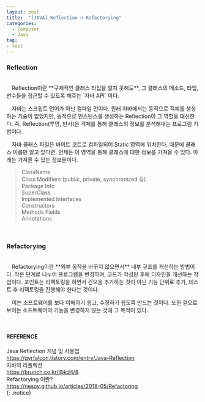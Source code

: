 ```yaml
---
layout: post
title:  "[JAVA] Reflection n Refactorying"
categories:
  - Computer
  - Java
tag:
- test 
---
```


### Reflection
<br>
　Reflection이란 **구체적인 클래스 타입을 알지 못해도**, 그 클래스의 메소드, 타입, 변수들을 접근할 수 있도록 해주는 `자바 API` 이다.  

　자바는 스크립트 언어가 아닌 컴파일 언이다. 원래 자바에서는 동적으로 객체를 생성하는 기술이 없었지만, 동적으로 인스턴스를 생성하는 Reflection이 그 역할을 대신한다. 즉, Reflection(투영, 반사)은 객체를 통해 클래스의 정보를 분석해내는 프로그램 기법이다.  

　자바 클래스 파일은 바이트 코트로 컴파일되어 Static 영역에 위치한다. 때문에 클래스 이름만 알고 있다면, 언제든 이 영역을 통해 클래스에 대한 정보를 가져올 수 있다. 아래는 가져올 수 있는 정보들이다.  

> ClassName <br> Class Modifiers (public, private, synchronized 등) <br> Package Info <br> SuperClass <br> Implemented Interfaces <br> Constructors <br> Methods Fields <br> Annotations

<br>

### Refactorying
<br>
　Refactorying이란 **외부 동작을 바꾸지 않으면서** 내부 구조를 개선하는 방법이다. 작은 단계로 나누어 프로그램을 변경하며, 코드가 작성된 후에 디자인을 개선하는 작업이다. 포인트는 리팩토링을 하면서 긴으을 추가하는 것이 아닌 기능 단위로 추가, 테스트 후 리팩토링을 진행해야 한다는 것이다.  

　이는 소프트웨어를 보다 이해하기 쉽고, 수정하기 쉽도록 만드는 것이다. 또한 겉으로 보이는 소프트웨어의 기능을 변경하지 않는 것에 그 목적이 있다.  

<br>

#### REFERENCE
Java Reflection 개념 및 사용법  
https://gyrfalcon.tistory.com/entry/Java-Reflection  
자바의 리플렉션  
https://brunch.co.kr/@kd4/8  
Refactorying 이란?  
https://nesoy.github.io/articles/2018-05/Refactoring  
{: .notice}